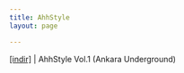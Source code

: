 ```yaml
---
title: AhhStyle
layout: page

---
```

<a href="https://cloud.mail.ru/public/9bac281b4fd3/AhhStyle%20Vol-1%28Ankara%20HipHop%20Underground%29" target="_blank">[indir]</a> | AhhStyle Vol.1 (Ankara Underground)
